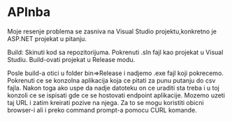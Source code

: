 # APInba
Moje resenje problema se zasniva na Visual Studio projektu,konkretno je ASP.NET projekat u pitanju.

Build:  Skinuti kod sa repozitorijuma. 
        Pokrenuti .sln fajl kao projekat u Visual Studiu.
        Build-ovati projekat u Release modu.

Posle build-a otici u folder bin=>Release i nadjemo .exe fajl koji pokrecemo.
Pokrenuti ce se konzolna aplikacija koja ce pitati za punu putanju do csv fajla.
Nakon toga ako uspe da nadje datoteku on ce uraditi sta treba i u toj konzoli ce se ispisati gde ce se hostovati endpoint aplikacije.
Mozemo uzeti taj URL i zatim kreirati pozive na njega.
Za to se mogu koristiti obicni browser-i ali i preko command prompt-a pomocu CURL komande.
